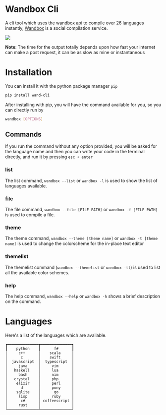 # Wandbox Cli
A cli tool which uses the wandbox api to compile over 26 languages instantly, [Wandbox](http://melpon.org/wandbox/) is a social compilation service.

![](wandbox_preview_cli.gif)

**Note**: The time for the output totally depends upon how fast your internet can make a post request, it can be as slow as mine or instantaneous

# Installation
You can install it with the python package manager `pip`
```sh
pip install wand-cli
```
After installing with pip, you will have the command available for you, so you can directly run by
```sh
wandbox [OPTIONS]
```  

## Commands
If you run the command without any option provided, you will be asked for the language name and then you can write your code in the terminal directly, and run it by pressing `esc + enter`  
### list
The list command, `wandbox --list` or `wandbox -l` is used to show the list of languages available.  
### file
The file command, `wandbox --file [FILE PATH]` or `wandbox -f [FILE PATH]` is used to compile a file.  
### theme
The theme command, `wandbox --theme [theme name]` or `wandbox -t [theme name]` is used to change the colorscheme for the in-place text editor  
### themelist
The themelist command (`wandbox --themelist` or `wandbox -tl`) is used to list all the available color schemes.  
### help
The help command, `wandbox --help` or `wandbox -h` shows a brief description on the command.  

# Languages
Here's a list of the languages which are available.  

```
┏━━━━━━━━━━━━━━┳━━━━━━━━━━━━━━┓
┃    python    ┃      f#      ┃
│     c++      │    scala     │
│      c       │    swift     │
│  javascript  │  typescript  │
│     java     │     vim      │
│   haskell    │     lua      │
│     bash     │     nim      │
│   crystal    │     php      │
│    elixir    │     perl     │
│      d       │     pony     │
│    sqlite    │      go      │
│     lisp     │     ruby     │
│      c#      │ coffeescript │
│     rust     │              │
└──────────────┴──────────────┘

```
